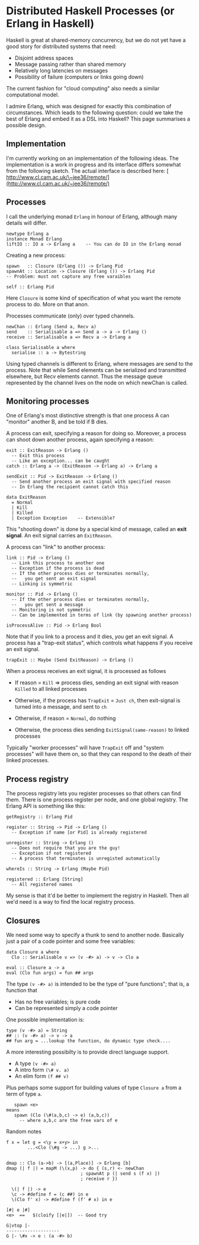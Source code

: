 # Distributed Haskell Processes (or Erlang in Haskell)


Haskell is great at shared-memory concurrency, but we do not yet 
have a good story for distributed systems that need:

- Disjoint address spaces
- Message passing rather than shared memory
- Relatively long latencies on messages
- Possibility of failure (computers or links going down)


The current fashion for "cloud computing" also needs a similar
computational model.


I admire Erlang, which was designed for exactly this combination
of circumstances.  Which leads to the following question: could
we take the best of Erlang and embed it as a DSL into Haskell?
This page summarises a possible design.

## Implementation


I'm currently working on an implementation of the following ideas. The implementation is a work in progress and its interface differs somewhat from the following sketch. The actual interface is described here: [ http://www.cl.cam.ac.uk/\~jee36/remote/](http://www.cl.cam.ac.uk/~jee36/remote/)

## Processes


I call the underlying monad `Erlang` in honour of Erlang, although
many details will differ.

```wiki
newtype Erlang a
instance Monad Erlang
liftIO :: IO a -> Erlang a    -- You can do IO in the Erlang monad
```


Creating a new process:

```wiki
spawn   :: Closure (Erlang ()) -> Erlang Pid
spawnAt :: Location -> Closure (Erlang ()) -> Erlang Pid
-- Problem: must not capture any free varaibles

self :: Erlang Pid
```


Here `Closure` is some kind of specification of what you want the
remote process to do.  More on that anon.


Processes communicate (only) over typed channels.

```wiki
newChan :: Erlang (Send a, Recv a)
send    :: Serialisable a => Send a -> a -> Erlang ()
receive :: Serialisable a => Recv a -> Erlang a

class Serialisable a where
  serialise :: a -> Bytestring
```


Using typed channels is different to Erlang, where messages are send
to the process. Note that while Send elements can be serialized 
and transmitted elsewhere, but Recv elements cannot. Thus the message
queue represented by the channel lives on the node on which newChan
is called.

## Monitoring processes


One of Erlang's most distinctive strength is that one process A can
"monitor" another B, and be told if B dies.


A process can exit, specifying a reason for doing so. Moreover,
a process can shoot down another process, again specifying a reason:

```wiki
exit :: ExitReason -> Erlang ()
  -- Exit this process
  -- Like an exception... can be caught
catch :: Erlang a -> (ExitReason -> Erlang a) -> Erlang a

sendExit :: Pid -> ExitReason -> Erlang ()
  -- Send another process an exit signal with specified reason
  -- In Erlang the recipient cannot catch this

data ExitReason 
  = Normal 
  | Kill 
  | Killed 
  | Exception Exception    -- Extensible?
```


This "shooting down" is done by a special kind of message,
called an **exit signal**.  An exit signal carries an `ExitReason`.


A process can "link" to another process:

```wiki
link :: Pid -> Erlang ()
  -- Link this process to another one
  -- Exception if the process is dead
  -- If the other process dies or terminates normally, 
  --   you get sent an exit signal
  -- Linking is symmetric

monitor :: Pid -> Erlang ()
  -- If the other process dies or terminates normally, 
  --   you get sent a message
  -- Monitoring is not symmetric
  -- Can be implemented in terms of link (by spawning another process)

isProcessAlive :: Pid -> Erlang Bool
```


Note that if you link to a process and it dies, *you* get an exit
signal.
A process has a "trap-exit status", which controls what happens
if you receive an exit signal.

```wiki
trapExit :: Maybe (Send ExitReason) -> Erlang ()
```


When a process receives an exit signal, it is processed as follows

- If reason = `Kill` =\> process dies, sending an exit signal with reason `Killed` to all linked processes

- Otherwise, if the process has `TrapExit` = `Just ch`, then exit-signal is turned into a message, and sent to `ch`

- Otherwise, if reason = `Normal`, do nothing

- Otherwise, the process dies sending `ExitSignal(same-reason)` to linked processes


Typically "worker processes" will have `TrapExit` off 
and "system processes" will have them on, so that they can
respond to the death of their linked processes.

## Process registry


The process registry lets you register processes so that others can find them.
There is one process register per node, and one global registry. The Erlang
API is something like this:

```wiki
getRegistry :: Erlang Pid

register :: String -> Pid -> Erlang ()
  -- Exception if name [or Pid] is already registered

unregister :: String -> Erlang ()
  -- Does not require that you are the guy!
  -- Exception if not registered
  -- A process that terminates is unregisted automatically

whereIs :: String -> Erlang (Maybe Pid)

registered :: Erlang [String]
  -- All registered names
```


My sense is that it'd be better to implement the registry in Haskell. Then all 
we'd need is a way to find the local registry process.

## Closures


We need some way to specify a thunk to send to another node.
Basically just a pair of a code pointer and some free variables:

```wiki
data Closure a where
  Clo :: Serialisable v => (v -#> a) -> v -> Clo a

eval :: Closure a -> a
eval (Clo fun args) = fun ## args
```


The type `(v -#> a)` is intended to be the type of "pure functions"; that is,
a function that

- Has no free variables; is pure code
- Can be represented simply a code pointer


One possible implementation is:

```wiki
type (v -#> a) = String
## :: (v -#> a) -> v -> a
## fun arg = ...lookup the function, do dynamic type check....
```


A more interesting possibilty is to provide direct language support.

- A type `(v -#> a)`
- A intro form `(\# v. a)`
- An elim form `(f ## v)`


Plus perhaps some support for building values of type `Closure a` from
a term of type `a`.

```wiki
   spawn <e> 
means
   spawn (Clo (\#(a,b,c) -> e) (a,b,c))
     -- where a,b,c are the free vars of e
```


Random notes 

```wiki
f x = let g = <\y = x+y> in
        ...<Clo (\#g -> ...) g >...


dmap :: Clo (a->b) -> [(a,Place)] -> Erlang [b]
dmap (| f |) = mapM (\(x,p) -> do { (s,r) <- newChan
                            ; spawnAt p (| send s (f x) |)
                            ; receive r })

  \(| f |) -> e
  \c -> #define f = (c ##) in e
  \(Clo f' x) -> #define f (f' # x) in e

[#| e |#]
<e>  ==   $(cloify [|e|])  -- Good try

G|vtop |- 
--------------------
G |- \#x -> e : (a -#> b)
```